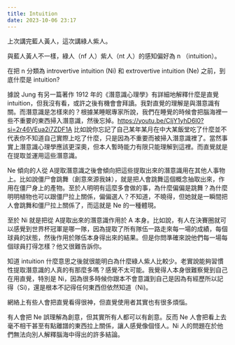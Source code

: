 ```yaml
---
title: Intuition
date: 2023-10-06 23:17
---
```

上次講完藍人黃人，這次講綠人紫人。

與藍人黃人不一樣，綠人（nf 人）紫人（nt 人）的感知偏好為 n （intuition）。

在把 n 分類為 introvertive intuition (Ni) 和 extrovertive intuition (Ne) 之前，到底什麼是 intuition? 

據說 Jung 有另一篇著作 1912 年的《潛意識心理學》有詳細地解釋什麼是直覺 intuition，但我沒有看，或許之後有機會會拜讀。我對直覺的理解是與潛意識有關。而潛意識是怎樣來的？根據某睡眠專家所說，我們在睡覺的時候會把腦海裡一些不重要的東西掃入潛意識，然後忘掉。https://youtu.be/CIjY1yhD6l0?si=2r46VEua2i7ZDF1A
比如說你忘記了自己某年某月在中大某飯堂吃了什麼並不代表你不知道自己實際上吃了什麼，只是因為不重要而被掃入潛意識裡了。當然事實上潛意識心理學應該更深奧，但本人暫時能力有限只能理解到這裡。而直覺就是在提取並運用這些潛意識。

Ne 傾向的人從 A提取潛意識之後會傾向把這些提取出來的潛意識用在其他人事物上。比如說僵尸會跳舞（創意來源我妹），就是把人會跳舞這個概念抽取出來，作用在僵尸身上的產物。至於人明明有這麼多會做的事，為什麼偏偏是跳舞？為什麼明明植物也可以跟僵尸拉上關係，偏偏選人？不知道，不曉得，但她就是一瞬間把人會跳舞和僵尸拉上關係了，而這就是 Ne 的一種體現。

至於 Ni 就是把從 A提取出來的潛意識作用於 A 本身。比如說，有人在決賽圈就可以感覺到世界杯冠軍是哪一隊，因為提取了所有隊伍一路走來每一場的成績，每個球員的狀態，然後作用於隊伍本身得出來的結果。但是你問準確來說他們每一場每個球員打得怎樣？他又很難告訴你。

知道 intuition 什麼意思之後就很能明白為什麼綠人紫人比較少。老實說能夠習慣性提取潛意識的人真的有那麼多嗎？感覺不太可能。我覺得人本身很難察覺到自己在用直覺，特別是 Ni，因為很多時候你跟本不會意識到自己是因為有經歷所以記得（Si)，還是根本不記得任何東西但依然知道（Ni)。

網絡上有些人會把直覺看得很神，但直覺使用者其實也有很多煩惱。

有人會把 Ne 誤理解為創意，但其實所有人都可以有創意。反而 Ne 人會把看上去毫不相干甚至有點離譜的東西拉上關係，讓人感覺像個怪人。Ni 人的問題在於他們無法向別人解釋腦海中得出的許多結論。

